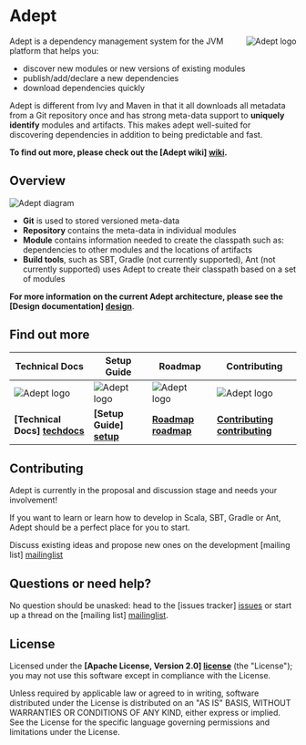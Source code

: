 # Adept #

<img src="https://raw.github.com/wiki/adept-dm/adept/images/logo_adept_hood.png"
 alt="Adept logo" title="Adept" align="right" />

Adept is a dependency management system for the JVM platform that helps you:
- discover new modules or new versions of existing modules
- publish/add/declare a new dependencies
- download dependencies quickly

Adept is different from Ivy and Maven in that it all downloads all metadata from a Git repository once and has strong meta-data support to **uniquely identify** modules and artifacts.
This makes adept well-suited for discovering dependencies in addition to being predictable and fast.

**To find out more, please check out the [Adept wiki] [wiki].**

## Overview

<img src="https://raw.github.com/wiki/adept-dm/adept/images/adept_diagram.png"
 alt="Adept diagram" title="Adept digaram" align="center" />

* **Git** is used to stored versioned meta-data
* **Repository** contains the meta-data in individual modules
* **Module** contains information needed to create the classpath such as: dependencies to other modules and the locations of artifacts
* **Build tools**, such as SBT, Gradle (not currently supported), Ant (not currently supported) uses Adept to create their classpath based on a set of modules

**For more information on the current Adept architecture, please see the [Design documentation] [design]**.

## Find out more

| Technical Docs                  | Setup Guide               | Roadmap                 | Contributing                      |
|---------------------------------|---------------------------|-------------------------|-----------------------------------|
| <img src="https://github.com/adept-dm/adept/wiki/images/techdocs.png" alt="Adept logo" title="Adept" align="center" />          | <img src="https://github.com/adept-dm/adept/wiki/images/setup.png" alt="Adept logo" title="Adept" align="center" />         | <img src="https://github.com/adept-dm/adept/wiki/images/roadmap.png" alt="Adept logo" title="Adept" align="center" />     | <img src="https://github.com/adept-dm/adept/wiki/images/contribute.png" alt="Adept logo" title="Adept" align="center" />          |
| **[Technical Docs] [techdocs]** | **[Setup Guide] [setup]** | **[Roadmap] [roadmap]** | **[Contributing] [contributing]** |


## Contributing

Adept is currently in the proposal and discussion stage and needs your involvement!

If you want to learn or learn how to develop in Scala, SBT, Gradle or Ant, Adept should be a perfect place for you to start.

Discuss existing ideas and propose new ones on the development [mailing list] [mailinglist]


## Questions or need help?

No question should be unasked: head to the [issues tracker] [issues] or start up a thread on the [mailing list] [mailinglist].

## License

Licensed under the **[Apache License, Version 2.0] [license]** (the "License");
you may not use this software except in compliance with the License.

Unless required by applicable law or agreed to in writing, software
distributed under the License is distributed on an "AS IS" BASIS,
WITHOUT WARRANTIES OR CONDITIONS OF ANY KIND, either express or implied.
See the License for the specific language governing permissions and
limitations under the License.


[wiki]: https://github.com/adept-dm/adept/wiki/Home
[mailinglist]: http://groups.google.com/group/adept-dev/
[issues]: https://github.com/adept-dm/adept/issues
[design]: https://github.com/adept-dm/adept/wiki/Design
[license]: http://www.apache.org/licenses/LICENSE-2.0

[techdocs]: https://github.com/adept-dm/adept/wiki/Docs
[setup]: https://github.com/adept-dm/adept/wiki/Docs
[roadmap]: https://github.com/adept-dm/adept/wiki/Roadmap
[contributing]: https://github.com/adept-dm/adept/wiki/Contributing

[techdocs-image]: https://github.com/adept-dm/adept/wiki/images/techdocs.png
[setup-image]: https://github.com/adept-dm/adept/wiki/images/setup.png
[roadmap-image]: https://github.com/adept-dm/adept/wiki/images/roadmap.png
[contributing-image]: https://github.com/adept-dm/adept/wiki/images/contribute.png

